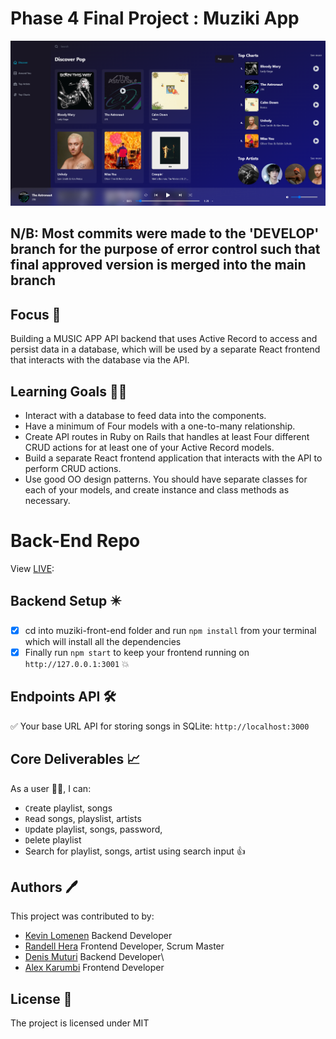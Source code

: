 # Phase 4 Final Project : Muziki App

![Muziki-app](/public/muziki.png "Muziki-app")

## N/B: Most commits were made to the 'DEVELOP' branch for the purpose of error control such that final approved version is merged into the main branch

## Focus 🎯
Building a MUSIC APP API backend that uses Active Record to access and persist data in a database, which will be used by a separate React frontend that interacts with the database via the API.

## Learning Goals 👨‍🚀

- Interact with a database to feed data into the components.
- Have a minimum of Four models with a one-to-many relationship.
- Create API routes in Ruby on Rails that handles at least Four different CRUD actions for at least one of your Active Record models.
- Build a separate React frontend application that interacts with the API to perform CRUD actions.
- Use good OO design patterns. You should have separate classes for each of your models, and create instance and class methods as necessary.




# Back-End Repo
View [LIVE](https://github.com/Mr-Randell/muziki-back-end):

## Backend Setup ✴️
- [x] cd into muziki-front-end folder and run `npm install` from your terminal which will install all the dependencies 
- [x] Finally run `npm start` to keep your frontend running on `http://127.0.0.1:3001` :boom:

## Endpoints API 🛠️

✅ Your base URL API for storing songs in SQLite: `http://localhost:3000`


## Core Deliverables 📈

As a user 👨‍💻, I can:

- `C`reate playlist, songs
- `R`ead songs, playslist, artists
- `U`pdate playlist, songs, password,
- `D`elete playlist
- Search for playlist, songs, artist using search input 👍

## Authors 🖊️

This project was contributed to by:

- [Kevin Lomenen](https://github.com/kevin-lomenen) Backend Developer
- [Randell Hera](https://github.com/Mr-Randell) Frontend Developer, Scrum Master
- [Denis Muturi](https://github.com/dennismuturi) Backend Developer\
- [Alex Karumbi](https://github.com/alexkarumbi) Frontend Developer


## License 📄

The project is licensed under MIT